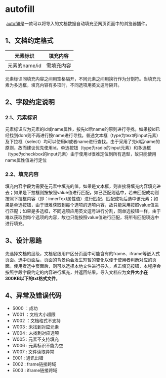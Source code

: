 # autofill
​		[autofill](autofill.crx)是一款可以将导入的文档数据自动填充至网页页面中的浏览器插件。

## 1、文档约定格式

|   元素标识    |  填充内容  |
| :-----------: | :--------: |
| 元素的name/id | 需填充内容 |

​		元素标识同填充内容之间用空格隔开，不同元素之间用换行作为分割符。当填充元素为多选框，填充内容有多项时，不同选项用英文逗号隔开。

## 2、字段约定说明

### 2.1、元素标识

​		元素标识应为元素的id或name属性，按先id后name的原则进行寻找。如果按id已经找到dom则不再进行按name进行寻找。普通文本框（type为text的input元素）及下拉框（select）均可以使用id或者name进行查找。由于采用了先id后name的原则，故而建议优先使用id。单选按钮（type为radio的input元素）和多选框（type为checkbox的input元素）由于使用id很难定位到所有选型，故只能使用name属性值进行定位

### 2.2、填充内容

​		填充内容字段为需要在元素中填充的值。如果是文本框，则直接将填充内容填充进去；如果是下拉框则按按照value值进行匹配，如已匹配则选中，若未匹配成功则按照下拉框内容（即：innerText属性值）进行匹配，匹配成功后选中该元素；如果是单选按钮，由于很难获取到每个选项的选项内容，故只能采用按照value值进行匹配；如果是多选框，不同选项应用英文逗号进行分割，同单选按钮一样，由于难以获取到每个选项的内容，故也只能按照value值进行匹配，将所有匹配项选中进行填充。

## 3、设计思路

​		先选择文档的层级，文档层级用户区分页面中可能含有的frame、iframe等嵌入式页面。选中页面后，页面的背景色会发生短暂的变化以便于使用者判断对应的页面。使用者选中页面后，则可以选择本地文件进行导入，点击填充按钮，本程序会按照字段字段约定的内容进行填充，并返回结果。导入文档应为**文件大小在300KB以下的txt格式文件**。

## 4、异常及错误代码

- S000 ：成功
- W001 ：文档大小超限
- W002 ：文档格式不支持
- W003 : 未找到对应元素
- W004 : 未找到对应选项
- W005 : 元素不支持填充
- W006 : 元素标识不能为空
- W007 : 文件读取异常
- E001 : 通讯出错
- E002 : frame链接跨域
- E003 : iframe链接跨域

​		